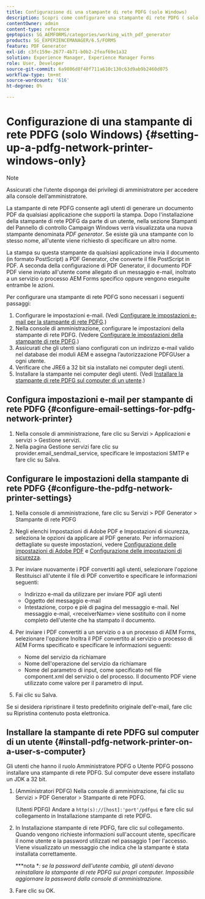 ```yaml
---
title: Configurazione di una stampante di rete PDFG (solo Windows)
description: Scopri come configurare una stampante di rete PDFG ( solo Windows )
contentOwner: admin
content-type: reference
geptopics: SG_AEMFORMS/categories/working_with_pdf_generator
products: SG_EXPERIENCEMANAGER/6.5/FORMS
feature: PDF Generator
exl-id: c3fc159e-2677-4b71-b0b2-2feaf69e1a32
solution: Experience Manager, Experience Manager Forms
role: User, Developer
source-git-commit: 6a9806d8f40f711a610c130c63d9ab9b2460d075
workflow-type: tm+mt
source-wordcount: '616'
ht-degree: 0%

---
```


# Configurazione di una stampante di rete PDFG (solo Windows) {#setting-up-a-pdfg-network-printer-windows-only}

>[!NOTE]
> 
> Assicurati che l’utente disponga dei privilegi di amministratore per accedere alla console dell’amministratore.

La stampante di rete PDFG consente agli utenti di generare un documento PDF da qualsiasi applicazione che supporti la stampa. Dopo l&#39;installazione della stampante di rete PDFG da parte di un utente, nella sezione Stampanti del Pannello di controllo Campaign Windows verrà visualizzata una nuova stampante denominata *PDF generator*. Se esiste già una stampante con lo stesso nome, all&#39;utente viene richiesto di specificare un altro nome.

La stampa su questa stampante da qualsiasi applicazione invia il documento (in formato PostScript) a PDF Generator, che converte il file PostScript in PDF. A seconda della configurazione di PDF Generator, il documento PDF PDF viene inviato all&#39;utente come allegato di un messaggio e-mail, inoltrato a un servizio o processo AEM Forms specifico oppure vengono eseguite entrambe le azioni.

Per configurare una stampante di rete PDFG sono necessari i seguenti passaggi:

1. Configurare le impostazioni e-mail. (Vedi [Configurare le impostazioni e-mail per la stampante di rete PDFG](setting-pdfg-network-printer-windows.md#configure-email-settings-for-pdfg-network-printer).)
1. Nella console di amministrazione, configurare le impostazioni della stampante di rete PDFG. (Vedere [Configurare le impostazioni della stampante di rete PDFG](setting-pdfg-network-printer-windows.md#configure-the-pdfg-network-printer-settings).)
1. Assicurati che gli utenti siano configurati con un indirizzo e-mail valido nel database dei moduli AEM e assegna l’autorizzazione PDFGUser a ogni utente. <!-- Fix broken link See Setting up and organizing users -->
1. Verificare che JRE6 a 32 bit sia installato nei computer degli utenti.
1. Installare la stampante nei computer degli utenti. (Vedi [Installare la stampante di rete PDFG sul computer di un utente](setting-pdfg-network-printer-windows.md#install-pdfg-network-printer-on-a-user-s-computer).)

## Configura impostazioni e-mail per stampante di rete PDFG {#configure-email-settings-for-pdfg-network-printer}

1. Nella console di amministrazione, fare clic su Servizi > Applicazioni e servizi > Gestione servizi.
1. Nella pagina Gestione servizi fare clic su provider.email_sendmail_service, specificare le impostazioni SMTP e fare clic su Salva.

## Configurare le impostazioni della stampante di rete PDFG {#configure-the-pdfg-network-printer-settings}

1. Nella console di amministrazione, fare clic su Servizi > PDF Generator > Stampante di rete PDFG
1. Negli elenchi Impostazioni di Adobe PDF e Impostazioni di sicurezza, seleziona le opzioni da applicare al PDF generato. Per informazioni dettagliate su queste impostazioni, vedere [Configurazione delle impostazioni di Adobe PDF](/help/forms/using/admin-help/configuring-pdf-settings.md#configuring-adobe-pdf-settings) e [Configurazione delle impostazioni di sicurezza](/help/forms/using/admin-help/configuring-security-settings.md#configuring-security-settings).
1. Per inviare nuovamente i PDF convertiti agli utenti, selezionare l&#39;opzione Restituisci all&#39;utente il file di PDF convertito e specificare le informazioni seguenti:

   * Indirizzo e-mail da utilizzare per inviare PDF agli utenti
   * Oggetto del messaggio e-mail
   * Intestazione, corpo e piè di pagina del messaggio e-mail. Nel messaggio e-mail, &lt;receiverName> viene sostituito con il nome completo dell&#39;utente che ha stampato il documento.

1. Per inviare i PDF convertiti a un servizio o a un processo di AEM Forms, selezionare l&#39;opzione Inoltra il PDF convertito al servizio o processo di AEM Forms specificato e specificare le informazioni seguenti:

   * Nome del servizio da richiamare
   * Nome dell&#39;operazione del servizio da richiamare
   * Nome del parametro di input, come specificato nel file component.xml del servizio o del processo. Il documento PDF viene utilizzato come valore per il parametro di input.

1. Fai clic su Salva.

Se si desidera ripristinare il testo predefinito originale dell&#39;e-mail, fare clic su Ripristina contenuto posta elettronica.

## Installare la stampante di rete PDFG sul computer di un utente {#install-pdfg-network-printer-on-a-user-s-computer}

Gli utenti che hanno il ruolo Amministratore PDFG o Utente PDFG possono installare una stampante di rete PDFG. Sul computer deve essere installato un JDK a 32 bit.

1. (Amministratori PDFG) Nella console di amministrazione, fai clic su Servizi > PDF Generator > Stampante di rete PDFG.

   (Utenti PDFG) Andare a `http(s)://[host]:'port'/pdfgui` e fare clic sul collegamento in Installazione stampante di rete PDFG.

1. In Installazione stampante di rete PDFG, fare clic sul collegamento. Quando vengono richieste informazioni sull&#39;account utente, specificare il nome utente e la password utilizzati nel passaggio 1 per l&#39;accesso. Viene visualizzato un messaggio che indica che la stampante è stata installata correttamente.

   ***nota **: se la password dell&#39;utente cambia, gli utenti devono reinstallare la stampante di rete PDFG sui propri computer. Impossibile aggiornare la password dalla console di amministrazione.*

1. Fare clic su OK.
